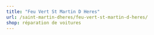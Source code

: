 ```yaml
---
title: "Feu Vert St Martin D Heres"
url: /saint-martin-dheres/feu-vert-st-martin-d-heres/
shop: réparation de voitures
---
```

